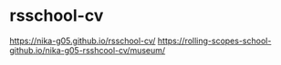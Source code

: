 # rsschool-cv  
https://nika-g05.github.io/rsschool-cv/
https://rolling-scopes-school-github.io/nika-g05-rsshcool-cv/museum/
